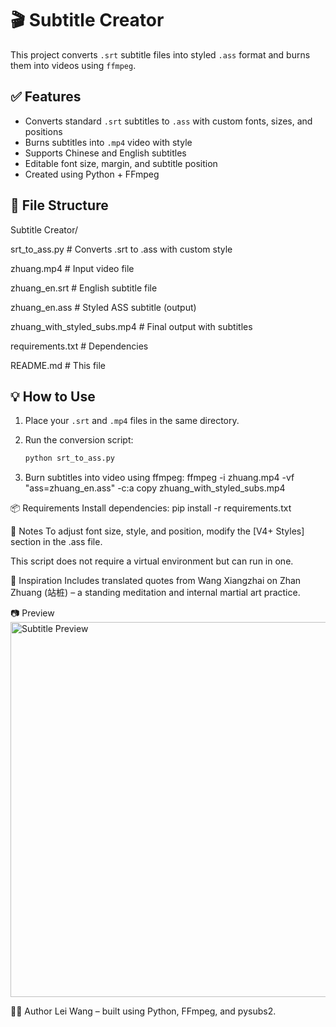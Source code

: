 # 🎬 Subtitle Creator

This project converts `.srt` subtitle files into styled `.ass` format and burns them into videos using `ffmpeg`.

## ✅ Features

- Converts standard `.srt` subtitles to `.ass` with custom fonts, sizes, and positions
- Burns subtitles into `.mp4` video with style
- Supports Chinese and English subtitles
- Editable font size, margin, and subtitle position
- Created using Python + FFmpeg

## 📁 File Structure
Subtitle Creator/

srt_to_ass.py # Converts .srt to .ass with custom style

zhuang.mp4 # Input video file

zhuang_en.srt # English subtitle file

zhuang_en.ass # Styled ASS subtitle (output)

zhuang_with_styled_subs.mp4 # Final output with subtitles

requirements.txt # Dependencies

README.md # This file


## 💡 How to Use

1. Place your `.srt` and `.mp4` files in the same directory.
2. Run the conversion script:

   ```bash
   python srt_to_ass.py
3. Burn subtitles into video using ffmpeg:
ffmpeg -i zhuang.mp4 -vf "ass=zhuang_en.ass" -c:a copy zhuang_with_styled_subs.mp4

📦 Requirements
Install dependencies:
pip install -r requirements.txt

📌 Notes
To adjust font size, style, and position, modify the [V4+ Styles] section in the .ass file.

This script does not require a virtual environment but can run in one.

🧠 Inspiration
Includes translated quotes from Wang Xiangzhai on Zhan Zhuang (站桩) – a standing meditation and internal martial art practice.

📷 Preview
<img src="https://user-images.githubusercontent.com/..." alt="Subtitle Preview" width="600" />

👨‍💻 Author
Lei Wang – built using Python, FFmpeg, and pysubs2.